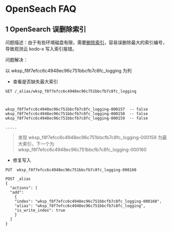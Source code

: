 
# OpenSeach FAQ

## 1 OpenSearch 误删除索引

问题描述：由于有些环境磁盘有限，需要[删除索引](es-disk-full.md)，容易误删除最大的索引编号，导致观测云 kodo-x 写入索引报错。

问题解决： 

以 wksp_f8f7efcc6c4948ec96c751bbcfb7c8fc_logging 为列

- 查看是否缺失最大索引

```shell
GET /_alias/wksp_f8f7efcc6c4948ec96c751bbcfb7c8fc_logging



wksp_f8f7efcc6c4948ec96c751bbcfb7c8fc_logging-000157  -- false
wksp_f8f7efcc6c4948ec96c751bbcfb7c8fc_logging-000158  -- false
wksp_f8f7efcc6c4948ec96c751bbcfb7c8fc_logging-000159  -- false

.....

```

> 发现 wksp_f8f7efcc6c4948ec96c751bbcfb7c8fc_logging-000159 为最大索引，下一个为 wksp_f8f7efcc6c4948ec96c751bbcfb7c8fc_logging-000160


- 修复写入

```shell
PUT  wksp_f8f7efcc6c4948ec96c751bbcfb7c8fc_logging-000160
```

```shell
POST _alias
{
  "actions": [
  "add": 
    {
    "index": "wksp_f8f7efcc6c4948ec96c751bbcfb7c8fc_logging-000160",
    "alias": "wksp_f8f7efcc6c4948ec96c751bbcfb7c8fc_logging",
    "is_write_index": true
    }
  ]
}
```

